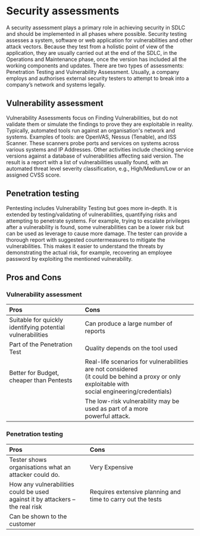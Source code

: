 # Security assessments

A security assessment plays a primary role in achieving security in SDLC and should be implemented in all phases where possible. Security testing assesses a system, software or web application for vulnerabilities and other attack vectors. Because they test from a holistic point of view of the application, they are usually carried out at the end of the SDLC, in the Operations and Maintenance phase, once the version has included all the working components and updates. There are two types of assessments: Penetration Testing and Vulnerability Assessment. Usually, a company employs and authorises external security testers to attempt to break into a company’s network and systems legally.

## Vulnerability assessment

Vulnerability Assessments focus on Finding Vulnerabilities, but do not validate them or simulate the findings to prove they are exploitable in reality. Typically, automated tools run against an organisation's network and systems. Examples of tools: are OpenVAS, Nessus (Tenable), and ISS Scanner. These scanners probe ports and services on systems across various systems and IP Addresses. Other activities include checking service versions against a database of vulnerabilities affecting said version. The result is a report with a list of vulnerabilities usually found, with an automated threat level severity classification, e.g., High/Medium/Low or an assigned CVSS score.

## Penetration testing

Pentesting includes Vulnerability Testing but goes more in-depth. It is extended by testing/validating of vulnerabilities, quantifying risks and attempting to penetrate systems. For example, trying to escalate privileges after a vulnerability is found, some vulnerabilities can be a lower risk but can be used as leverage to cause more damage. The tester can provide a thorough report with suggested countermeasures to mitigate the vulnerabilities. This makes it easier to understand the threats by demonstrating the actual risk, for example, recovering an employee password by exploiting the mentioned vulnerability.

## Pros and Cons

### Vulnerability assessment

| Pros                                                          | Cons                                                                                                                                                   |
|:--------------------------------------------------------------|:-------------------------------------------------------------------------------------------------------------------------------------------------------|
| Suitable for quickly identifying potential<br>vulnerabilities | Can produce a large number of reports                                                                                                                  |
| Part of the Penetration Test                                  | Quality depends on the tool used                                                                                                                       |
| Better for Budget, cheaper than Pentests                      | Real-life scenarios for vulnerabilities are not considered <br>(it could be behind a proxy or only exploitable with<br>social engineering/credentials) |
|                                                               | The low-risk vulnerability may be used as part of a more<br>powerful attack.                                                                           |

### Penetration testing

| Pros                                                                             | Cons                                                        |
|:---------------------------------------------------------------------------------|:------------------------------------------------------------|
| Tester shows organisations what an<br>attacker could do.                         | Very Expensive                                              |
| How any vulnerabilities could be used<br>against it by attackers – the real risk | Requires extensive planning and time to carry out the tests |
| Can be shown to the customer                                                     |                                                             |
	
